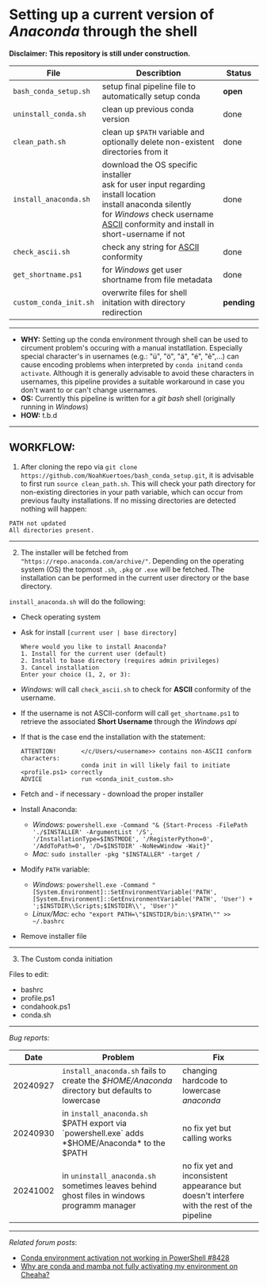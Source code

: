 # __Setting up a current version of *Anaconda* through the shell__

**Disclaimer: This repository is still under construction.**

|File|Describtion|Status|
|---|---|---|
|`bash_conda_setup.sh`|setup final pipeline file to automatically setup conda|**open**|
|`uninstall_conda.sh`|clean up previous conda version|done|
|`clean_path.sh`|clean up `$PATH` variable and optionally delete non-existent directories from it|done|
|`install_anaconda.sh`|download the OS specific installer <br> ask for user input regarding install location <br>install anaconda silently <br> for *Windows* check username [ASCII](https://en.wikipedia.org/wiki/ASCII) conformity and install in short-username if not|done|
|`check_ascii.sh`|check any string for [ASCII](https://en.wikipedia.org/wiki/ASCII)  conformity|done|
|`get_shortname.ps1`|for *Windows* get user shortname from file metadata|done|
|`custom_conda_init.sh`|overwrite files for shell initation with directory redirection |**pending**|



---

- **WHY:** Setting up the conda environment through shell can be used to circument problem's occuring with a manual instatllation. Especially special character's in usernames (e.g.: "ü", "ö", "ä", "é", "ê",...) can cause encoding problems when interpreted by `conda init`and `conda activate`. Although it is generally advisable to avoid these characters in usernames, this pipeline provides a suitable workaround in case you don't want to or can't change usernames.
- **OS:** Currently this pipeline is written for a *git bash* shell (originally running in *Windows*)
- **HOW:** t.b.d


---

## __WORKFLOW:__

 1. After cloning the repo via `git clone https://github.com/NoahKuertoes/bash_conda_setup.git`, it is advisable to first run `source clean_path.sh`. This will check your path directory for non-existing directories in your path variable, which can occur from previous faulty installations. If no missing directories are detected nothing will happen:

 ```
 PATH not updated
 All directories present.
 ```

---
 
 2. The installer will be fetched from `"https://repo.anaconda.com/archive/"`. Depending on the operating system (OS) the topmost `.sh`, `.pkg` or `.exe` will be fetched. The installation can   be performed in the current user directory or the base directory.

`install_anaconda.sh` will do the following:

- Check operating system
- Ask for install `[current user | base directory]`

  ```
  Where would you like to install Anaconda?
  1. Install for the current user (default)
  2. Install to base directory (requires admin privileges)
  3. Cancel installation
  Enter your choice (1, 2, or 3):
  ```
 - *Windows:* will call `check_ascii.sh` to check for **ASCII** conformity of the username.
 - If the username is not ASCII-conform will call `get_shortname.ps1` to retrieve the associated **Short Username** through the *Windows api*
 - If that is the case end the installation with the statement:
   ```
   ATTENTION!       </c/Users/<username>> contains non-ASCII conform characters:
                    conda init in will likely fail to initiate <profile.ps1> correctly
   ADVICE           run <conda_init_custom.sh>
   ```
- Fetch and - if necessary - download the proper installer
- Install Anaconda:
  - *Windows:* `powershell.exe -Command "& {Start-Process -FilePath './$INSTALLER' -ArgumentList '/S', '/InstallationType=$INSTMODE', '/RegisterPython=0', '/AddToPath=0', '/D=$INSTDIR' -NoNewWindow -Wait}"`
  - *Mac:* `sudo installer -pkg "$INSTALLER" -target /`
- Modify `PATH` variable:
  - *Windows:* `powershell.exe -Command "[System.Environment]::SetEnvironmentVariable('PATH', [System.Environment]::GetEnvironmentVariable('PATH', 'User') + ';$INSTDIR\\Scripts;$INSTDIR\\', 'User')"`
  - *Linux/Mac:* `echo "export PATH=\"$INSTDIR/bin:\$PATH\"" >> ~/.bashrc`
- Remove installer file

---

3. The Custom conda initiation

Files to edit:
- bashrc
- profile.ps1
- condahook.ps1
- conda.sh

---

_Bug reports:_

|Date|Problem|Fix|
|---|---|---|
| 20240927 | `install_anaconda.sh` fails to create the *$HOME/Anaconda* directory but defaults to lowercase | changing hardcode to lowercase *anaconda* |
| 20240930 | in `install_anaconda.sh` $PATH export via `powershell.exe` adds *$HOME/Anaconda* to the $PATH | no fix yet but calling works | 
|20241002| in `uninstall_anaconda.sh` sometimes leaves behind ghost files in windows programm manager| no fix yet and inconsistent appearance but doesn't interfere with the rest of the pipeline|

---

_Related forum posts_:

- [Conda environment activation not working in PowerShell #8428](https://github.com/conda/conda/issues/8428)
- [Why are conda and mamba not fully activating my environment on Cheaha?](https://ask.cyberinfrastructure.org/t/why-are-conda-and-mamba-not-fully-activating-my-environment-on-cheaha/2649)



